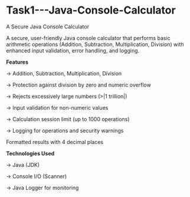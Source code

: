 # Task1---Java-Console-Calculator
A Secure Java Console Calculator

A secure, user-friendly Java console calculator that performs basic arithmetic operations (Addition, Subtraction, Multiplication, Division) with enhanced input validation, error handling, and logging.

**Features**

-> Addition, Subtraction, Multiplication, Division

-> Protection against division by zero and numeric overflow

-> Rejects excessively large numbers (>|1 trillion|)

-> Input validation for non-numeric values

-> Calculation session limit (up to 1000 operations)

-> Logging for operations and security warnings

Formatted results with 4 decimal places

**Technologies Used**

-> Java (JDK)

-> Console I/O (Scanner)

-> Java Logger for monitoring
